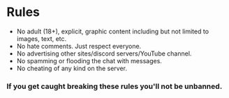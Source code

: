 # Rules

* No adult (18+), explicit, graphic content including but not limited to images, text, etc. 
* No hate comments. Just respect everyone.
* No advertising other sites/discord servers/YouTube channel.
* No spamming or flooding the chat with messages.
* No cheating of any kind on the server.

### **If you get caught breaking these rules you'll not be unbanned**.
